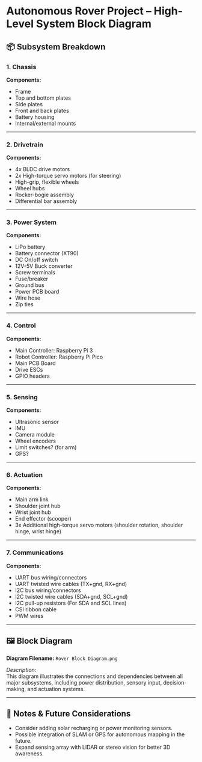 
# Autonomous Rover Project – High-Level System Block Diagram

## 📦 Subsystem Breakdown

### 1. Chassis
**Components:**
- Frame
- Top and bottom plates
- Side plates
- Front and back plates
- Battery housing
- Internal/external mounts

---

### 2. Drivetrain
**Components:**
- 4x BLDC drive motors
- 2x High-torque servo motors (for steering)
- High-grip, flexible wheels
- Wheel hubs
- Rocker-bogie assembly
- Differential bar assembly

---

### 3. Power System
**Components:**
- LiPo battery
- Battery connector (XT90)
- DC On/off switch
- 12V-5V Buck converter
- Screw terminals
- Fuse/breaker
- Ground bus
- Power PCB board
- Wire hose
- Zip ties

---

### 4. Control
**Components:**
- Main Controller: Raspberry Pi 3
- Robot Controller: Raspberry Pi Pico
- Main PCB Board
- Drive ESCs
- GPIO headers

---

### 5. Sensing
**Components:**
- Ultrasonic sensor
- IMU
- Camera module
- Wheel encoders
- Limit switches? (for arm)
- GPS?

---

### 6. Actuation 
**Components:**
- Main arm link
- Shoulder joint hub
- Wrist joint hub
- End effector (scooper)
- 3x Additional high-torque servo motors (shoulder rotation, shoulder hinge, wrist hinge)

---

### 7. Communications
**Components:**
- UART bus wiring/connectors
- UART twisted wire cables (TX+gnd, RX+gnd)
- I2C bus wiring/connectors
- I2C twisted wire cables (SDA+gnd, SCL+gnd)
- I2C pull-up resistors (For SDA and SCL lines)
- CSI ribbon cable
- PWM wires

---

## 🖼️ Block Diagram

**Diagram Filename:** `Rover Block Diagram.png`

_Description:_  
This diagram illustrates the connections and dependencies between all major subsystems, including power distribution, sensory input, decision-making, and actuation systems.

---

## 📌 Notes & Future Considerations

- Consider adding solar recharging or power monitoring sensors.
- Possible integration of SLAM or GPS for autonomous mapping in the future.
- Expand sensing array with LIDAR or stereo vision for better 3D awareness.

